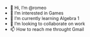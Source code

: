 - 👋 Hi, I’m @romeo
- 👀 I’m interested in Games
- 🌱 I’m currently learning Algebra 1
- 💞️ I’m looking to collaborate on work
- 📫 How to reach me throught Gmail 

<!---
romeoGHGUHUILUIY/romeoGHGUHUILUIY is a ✨ special ✨ repository because its `README.md` (this file) appears on your GitHub profile.
You can click the Preview link to take a look at your changes.
--->

